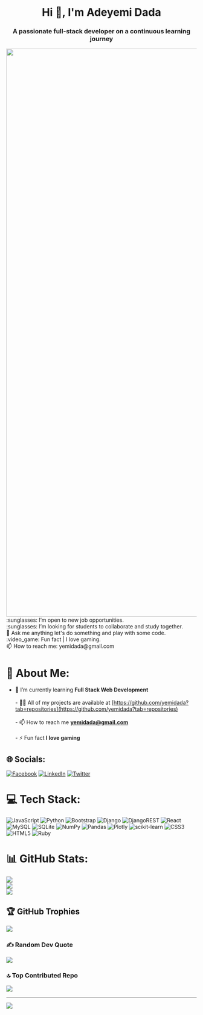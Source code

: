 <h1 align="center">Hi 👋, I'm Adeyemi Dada</h1>
<h3 align="center">A passionate full-stack developer on a continuous learning journey</h3>
<img src="https://media.giphy.com/media/qgQUggAC3Pfv687qPC/giphy.gif" hight="1000" width="1500">
<br>:sunglasses: I’m open to new job opportunities.
<br>:sunglasses: I’m looking for students to collaborate and study together.<br>💬 Ask me anything let's do something and play with some code.<br>:video_game: Fun fact | I love gaming.
<br/> 📫 How to reach me: yemidada@gmail.com

# 💫 About Me:
- 🌱 I’m currently learning **Full Stack Web Development**<br><br>- 👨‍💻 All of my projects are available at [https://github.com/yemidada?tab=repositories](https://github.com/yemidada?tab=repositories)<br><br>- 📫 How to reach me **yemidada@gmail.com**<br><br>- ⚡ Fun fact **I love gaming**


## 🌐 Socials:
[![Facebook](https://img.shields.io/badge/Facebook-%231877F2.svg?logo=Facebook&logoColor=white)](https://www.facebook.com/yemi01) [![LinkedIn](https://img.shields.io/badge/LinkedIn-%230077B5.svg?logo=linkedin&logoColor=white)](https://www.linkedin.com/in/yemidada/) [![Twitter](https://img.shields.io/badge/Twitter-%231DA1F2.svg?logo=Twitter&logoColor=white)](https://twitter.com/yemidada) 

# 💻 Tech Stack:
![JavaScript](https://img.shields.io/badge/javascript-%23323330.svg?style=plastic&logo=javascript&logoColor=%23F7DF1E) ![Python](https://img.shields.io/badge/python-3670A0?style=plastic&logo=python&logoColor=ffdd54) ![Bootstrap](https://img.shields.io/badge/bootstrap-%23563D7C.svg?style=plastic&logo=bootstrap&logoColor=white) ![Django](https://img.shields.io/badge/django-%23092E20.svg?style=plastic&logo=django&logoColor=white) ![DjangoREST](https://img.shields.io/badge/DJANGO-REST-ff1709?style=plastic&logo=django&logoColor=white&color=ff1709&labelColor=gray) ![React](https://img.shields.io/badge/react-%2320232a.svg?style=plastic&logo=react&logoColor=%2361DAFB) ![MySQL](https://img.shields.io/badge/mysql-%2300f.svg?style=plastic&logo=mysql&logoColor=white) ![SQLite](https://img.shields.io/badge/sqlite-%2307405e.svg?style=plastic&logo=sqlite&logoColor=white) ![NumPy](https://img.shields.io/badge/numpy-%23013243.svg?style=plastic&logo=numpy&logoColor=white) ![Pandas](https://img.shields.io/badge/pandas-%23150458.svg?style=plastic&logo=pandas&logoColor=white) ![Plotly](https://img.shields.io/badge/Plotly-%233F4F75.svg?style=plastic&logo=plotly&logoColor=white) ![scikit-learn](https://img.shields.io/badge/scikit--learn-%23F7931E.svg?style=plastic&logo=scikit-learn&logoColor=white) ![CSS3](https://img.shields.io/badge/css3-%231572B6.svg?style=plastic&logo=css3&logoColor=white) ![HTML5](https://img.shields.io/badge/html5-%23E34F26.svg?style=plastic&logo=html5&logoColor=white) ![Ruby](https://img.shields.io/badge/ruby-%23CC342D.svg?style=plastic&logo=ruby&logoColor=white)
# 📊 GitHub Stats:
![](https://github-readme-stats.vercel.app/api?username=yemidada&theme=tokyonight&hide_border=false&include_all_commits=true&count_private=true)<br/>
![](https://github-readme-streak-stats.herokuapp.com/?user=yemidada&theme=tokyonight&hide_border=false)<br/>
![](https://github-readme-stats.vercel.app/api/top-langs/?username=yemidada&theme=tokyonight&hide_border=false&include_all_commits=true&count_private=true&layout=compact)

## 🏆 GitHub Trophies
![](https://github-profile-trophy.vercel.app/?username=yemidada&theme=onedark&no-frame=false&no-bg=false&margin-w=4)

### ✍️ Random Dev Quote
![](https://quotes-github-readme.vercel.app/api?type=vetical&theme=tokyonight)

### 🔝 Top Contributed Repo
![](https://github-contributor-stats.vercel.app/api?username=yemidada&limit=5&theme=tokyonight&combine_all_yearly_contributions=true)

---
[![](https://visitcount.itsvg.in/api?id=yemidada&icon=0&color=0)](https://visitcount.itsvg.in)

<!-- Proudly created with GPRM ( https://gprm.itsvg.in ) -->
